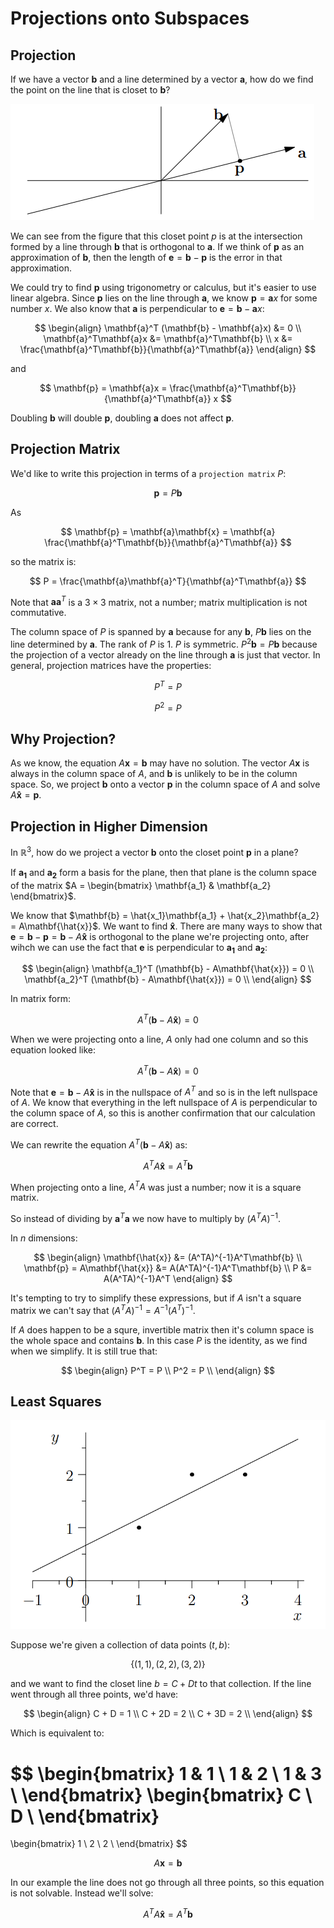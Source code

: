 # Projections onto Subspaces

## Projection

If we have a vector $\mathbf{b}$ and a line determined by a vector $\mathbf{a}$, how do we find the point on the line that is closet to $\mathbf{b}$?

![projection](images/projection/proj_2d.png)

We can see from the figure that this closet point $p$ is at the intersection formed by a line through $\mathbf{b}$ that is orthogonal to $\mathbf{a}$. If we think of $\mathbf{p}$ as an approximation of $\mathbf{b}$, then the length of $\mathbf{e} = \mathbf{b} - \mathbf{p}$ is the error in that approximation.

We could try to find $\mathbf{p}$ using trigonometry or calculus, but it's easier to use linear algebra. Since $\mathbf{p}$ lies on the line through $\mathbf{a}$, we know $\mathbf{p} = \mathbf{a}x$ for some number $x$. We also know that $\mathbf{a}$ is perpendicular to $\mathbf{e} = \mathbf{b} - \mathbf{a}x$:

$$
\begin{align}
\mathbf{a}^T (\mathbf{b} - \mathbf{a}x) &= 0 \\
\mathbf{a}^T\mathbf{a}x &= \mathbf{a}^T\mathbf{b} \\
x &= \frac{\mathbf{a}^T\mathbf{b}}{\mathbf{a}^T\mathbf{a}}
\end{align}
$$

and

$$
\mathbf{p} = \mathbf{a}x = \frac{\mathbf{a}^T\mathbf{b}}{\mathbf{a}^T\mathbf{a}} x
$$

Doubling $\mathbf{b}$ will double $\mathbf{p}$, doubling $\mathbf{a}$ does not affect $\mathbf{p}$.

## Projection Matrix

We'd like to write this projection in terms of a `projection matrix` $P$:

$$
\mathbf{p} = P\mathbf{b}
$$

As

$$
\mathbf{p} = \mathbf{a}\mathbf{x} = \mathbf{a} \frac{\mathbf{a}^T\mathbf{b}}{\mathbf{a}^T\mathbf{a}}
$$

so the matrix is:

$$
P = \frac{\mathbf{a}\mathbf{a}^T}{\mathbf{a}^T\mathbf{a}}
$$

Note that $\mathbf{a}\mathbf{a}^T$ is a $3 \times 3$ matrix, not a number; matrix multiplication is not commutative.

The column space of $P$ is spanned by $\mathbf{a}$ because for any $\mathbf{b}$, $P\mathbf{b}$ lies on the line determined by $\mathbf{a}$. The rank of $P$ is $1$. $P$ is symmetric. $P^2\mathbf{b} = P\mathbf{b}$ because the projection of a vector already on the line through $\mathbf{a}$ is just that vector. In general, projection matrices have the properties:

$$
P^T = P
$$

$$
P^2 = P
$$

## Why Projection?
As we know, the equation $A\mathbf{x} = \mathbf{b}$ may have no solution. The vector $A\mathbf{x}$ is always in the column space of $A$, and $\mathbf{b}$ is unlikely to be in the column space. So, we project $\mathbf{b}$ onto a vector $\mathbf{p}$ in the column space of $A$ and solve $A\mathbf{\hat{x}} = \mathbf{p}$.

## Projection in Higher Dimension
In $\mathbb{R}^3$, how do we project a vector $\mathbf{b}$ onto the closet point $\mathbf{p}$ in a plane?

If $\mathbf{a_1}$ and $\mathbf{a_2}$ form a basis for the plane, then that plane is the column space of the matrix $A = \begin{bmatrix} \mathbf{a_1} & \mathbf{a_2} \end{bmatrix}$.

We know that $\mathbf{b} = \hat{x_1}\mathbf{a_1} + \hat{x_2}\mathbf{a_2} = A\mathbf{\hat{x}}$. We want to find $\mathbf{\hat{x}}$. There are many ways to show that $\mathbf{e} = \mathbf{b} - \mathbf{p} = \mathbf{b} - A\mathbf{\hat{x}}$ is orthogonal to the plane we're projecting onto, after wihch we can use the fact that $\mathbf{e}$ is perpendicular to $\mathbf{a_1}$ and $\mathbf{a_2}$:

$$
\begin{align}
\mathbf{a_1}^T (\mathbf{b} - A\mathbf{\hat{x}}) = 0 \\
\mathbf{a_2}^T (\mathbf{b} - A\mathbf{\hat{x}}) = 0 \\
\end{align}
$$

In matrix form:

$$
A^T (\mathbf{b} - A \mathbf{\hat{x}}) = 0
$$

When we were projecting onto a line, $A$ only had one column and so this equation looked like: 

$$
A^T (\mathbf{b} - A \mathbf{\hat{x}}) = 0
$$

Note that $\mathbf{e} = \mathbf{b} - A\mathbf{\hat{x}}$ is in the nullspace of $A^T$ and so is in the left nullspace of $A$. We know that everything in the left nullspace of $A$ is perpendicular to the column space of $A$, so this is another confirmation that our calculation are correct.

We can rewrite the equation $A^T(\mathbf{b} - A\mathbf{\hat{x}})$ as:

$$
A^TA\mathbf{\hat{x}} = A^T \mathbf{b}
$$

When projecting onto a line, $A^TA$ was just a number; now it is a square matrix.

So instead of dividing by $\mathbf{a}^T\mathbf{a}$ we now have to multiply by $(A^TA)^{-1}$.

In $n$ dimensions:

$$
\begin{align}
\mathbf{\hat{x}} &= (A^TA)^{-1}A^T\mathbf{b} \\
\mathbf{p} = A\mathbf{\hat{x}} &= A(A^TA)^{-1}A^T\mathbf{b} \\
P &= A(A^TA)^{-1}A^T
\end{align}
$$

It's tempting to try to simplify these expressions, but if $A$ isn't a square matrix we can't say that $(A^TA)^{-1} = A^{-1}(A^T)^{-1}$.

If $A$ does happen to be a squre, invertible matrix then it's column space is the whole space and contains $\mathbf{b}$. In this case $P$ is the identity, as we find when we simplify. It is still true that:

$$
\begin{align}
P^T = P \\
P^2 = P \\
\end{align}
$$

## Least Squares

![least square](images/projection/least_square.png)

Suppose we're given a collection of data points $(t, b)$:

$$
\{(1, 1), (2, 2), (3, 2)\}
$$

and we want to find the closet line $b = C + Dt$ to that collection. If the line went through all three points, we'd have:

$$
\begin{align}
C + D = 1 \\
C + 2D = 2 \\
C + 3D = 2 \\
\end{align}
$$

Which is equivalent to:

$$
\begin{bmatrix}
1 & 1 \\
1 & 2 \\
1 & 3 \\
\end{bmatrix}
\begin{bmatrix}
C \\
D \\
\end{bmatrix}
=
\begin{bmatrix}
1 \\
2 \\
2 \\
\end{bmatrix}
$$

$$
A \mathbf{x} = \mathbf{b}
$$

In our example the line does not go through all three points, so this equation is not solvable. Instead we'll solve:

$$
A^TA\mathbf{\hat{x}} = A^T \mathbf{b}
$$
